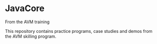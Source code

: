 # JavaCore
From the AVM training

This repository contains practice programs, case studies and demos from the AVM skilling program.
